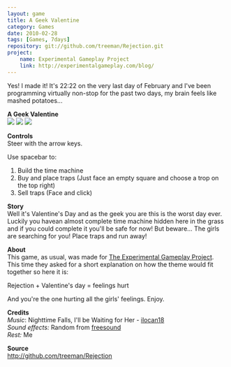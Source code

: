 ```yaml
---
layout: game
title: A Geek Valentine
category: Games
date: 2010-02-28
tags: [Games, 7days]
repository: git://github.com/treeman/Rejection.git
project:
    name: Experimental Gameplay Project
    link: http://experimentalgameplay.com/blog/
---
```


Yes! I made it! It's 22:22 on the very last day of February and I've been programming virtually non-stop for the past two days, my brain feels like mashed potatoes...

**A Geek Valentine**   
![](/media/images/thumbs/geek1.png) ![](/media/images/thumbs/geek2.png) ![](/media/images/thumbs/geek3.png)

**Controls**   
Steer with the arrow keys.

Use spacebar to:   
1. Build the time machine   
2. Buy and place traps (Just face an empty square and choose a trop on the top right)   
3. Sell traps (Face and click)

**Story**   
Well it's Valentine's Day and as the geek you are this is the worst day ever. Luckily you havean almost complete time machine hidden here in the grass and if you could complete it you'll be safe for now! But beware... The girls are searching for you! Place traps and run away!

**About**   
This game, as usual, was made for [The Experimental Gameplay Project](http://experimentalgameplay.com/blog/). This time they asked for a short explanation on how the theme would fit together so here it is:

Rejection + Valentine's day = feelings hurt

And you're the one hurting all the girls' feelings. Enjoy.

**Credits**   
*Music*: Nighttime Falls, I'll be Waiting for Her - [ilocan18](http://8bitcollective.com/members/ilocan18/)   
*Sound effects:* Random from [freesound](http://www.freesound.org/)   
*Rest:* Me

**Source**   
<http://github.com/treeman/Rejection>
